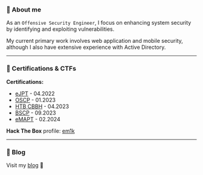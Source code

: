 ### 🔴 About me
As an `Offensive Security Engineer`, I focus on enhancing system security by identifying and exploiting vulnerabilities.

My current primary work involves web application and mobile security, although I also have extensive experience with Active Directory.

---
### 🔴 Certifications & CTFs
**Certifications:**
- [eJPT](https://www.credential.net/2a2ce2fa-f592-4b41-beb1-c83e93eb3bf3#gs.d3kr0x) - 04.2022
- [OSCP](https://www.credential.net/c204ebf3-5834-4d36-9b32-6919e9773b70#gs.d3kpb1) - 01.2023
- [HTB CBBH](https://www.credly.com/badges/1a8970ef-b4ab-41bb-ae50-73e5e1687edb) - 04.2023
- [BSCP](https://portswigger.net/web-security/e/c/ac7477cde3aea113) - 09.2023
- [eMAPT](https://certs.ine.com/1209620d-ed2a-4f81-9c03-a6548c80c4f8) - 02.2024

**Hack The Box** profile: [em1k](https://app.hackthebox.com/profile/156671)

---
### 🔴 Blog
Visit my [blog](https://eandrzejewski.medium.com/) 🚩
<!---
em1c/em1c is a ✨ special ✨ repository because its `README.md` (this file) appears on your GitHub profile.
You can click the Preview link to take a look at your changes.
--->
